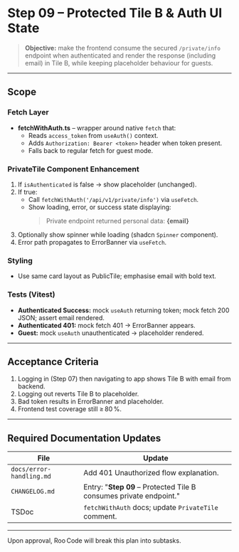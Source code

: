 # Step 09 – Protected Tile B & Auth UI State

> **Objective:** make the frontend consume the secured `/private/info` endpoint when authenticated and render the response (including email) in Tile B, while keeping placeholder behaviour for guests.

---

## Scope

### Fetch Layer
* **fetchWithAuth.ts** – wrapper around native `fetch` that:
  * Reads `access_token` from `useAuth()` context.
  * Adds `Authorization: Bearer <token>` header when token present.
  * Falls back to regular fetch for guest mode.

### PrivateTile Component Enhancement
1. If `isAuthenticated` is false → show placeholder (unchanged).
2. If true:
   * Call `fetchWithAuth('/api/v1/private/info')` via `useFetch`.
   * Show loading, error, or success state displaying:
     > Private endpoint returned personal data: **{email}**
3. Optionally show spinner while loading (shadcn `Spinner` component).
4. Error path propagates to ErrorBanner via `useFetch`.

### Styling
* Use same card layout as PublicTile; emphasise email with bold text.

### Tests (Vitest)
* **Authenticated Success:** mock `useAuth` returning token; mock fetch 200 JSON; assert email rendered.
* **Authenticated 401:** mock fetch 401 → ErrorBanner appears.
* **Guest:** mock `useAuth` unauthenticated → placeholder rendered.

---

## Acceptance Criteria
1. Logging in (Step 07) then navigating to app shows Tile B with email from backend.
2. Logging out reverts Tile B to placeholder.
3. Bad token results in ErrorBanner and placeholder.
4. Frontend test coverage still ≥ 80 %.

---

## Required Documentation Updates
| File | Update |
|------|--------|
|`docs/error-handling.md`|Add 401 Unauthorized flow explanation.|
|`CHANGELOG.md`|Entry: "**Step 09** – Protected Tile B consumes private endpoint."|
|TSDoc|`fetchWithAuth` docs; update `PrivateTile` comment.|

---

Upon approval, Roo Code will break this plan into subtasks.

